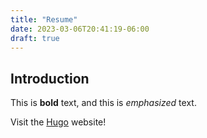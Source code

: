 ```yaml
---
title: "Resume"
date: 2023-03-06T20:41:19-06:00
draft: true
---
```


## Introduction

This is **bold** text, and this is *emphasized* text.

Visit the [Hugo](https://gohugo.io) website!